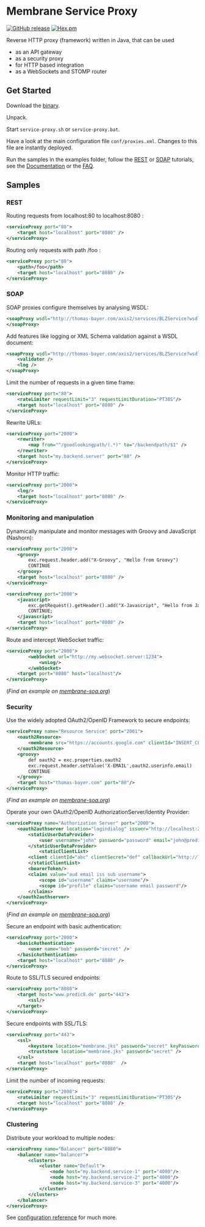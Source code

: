 Membrane Service Proxy
======================
[![GitHub release](https://img.shields.io/github/release/membrane/service-proxy.svg)](https://github.com/membrane/service-proxy/releases/latest)
[![Hex.pm](https://img.shields.io/hexpm/l/plug.svg)](https://raw.githubusercontent.com/membrane/service-proxy/master/distribution/router/LICENSE.txt)

Reverse HTTP proxy (framework) written in Java, that can be used

*   as an API gateway
*   as a security proxy
*   for HTTP based integration
*   as a WebSockets and STOMP router

Get Started
-----------

Download the [binary](https://github.com/membrane/service-proxy/releases).

Unpack.

Start `service-proxy.sh` or `service-proxy.bat`.

Have a look at the main configuration file `conf/proxies.xml`. Changes to this file are instantly deployed.

Run the samples in the examples folder, follow the [REST](https://www.membrane-soa.org/service-proxy-doc/4.4/rest-quickstart.htm) or [SOAP](https://www.membrane-soa.org/service-proxy-doc/4.4/soap-quickstart.htm) tutorials, see the [Documentation](https://www.membrane-soa.org/service-proxy-doc/) or the [FAQ](https://github.com/membrane/service-proxy/wiki/Membrane-Service-Proxy-FAQ).

Samples
-------

### REST

Routing requests from localhost:80 to localhost:8080 :
```xml
<serviceProxy port="80">
    <target host="localhost" port="8080" />
</serviceProxy>
```

Routing only requests with path /foo :

```xml
<serviceProxy port="80">
    <path>/foo</path>
    <target host="localhost" port="8080" />
</serviceProxy>
```


### SOAP

SOAP proxies configure themselves by analysing WSDL:

```xml
<soapProxy wsdl="http://thomas-bayer.com/axis2/services/BLZService?wsdl">
</soapProxy>
```

Add features like logging or XML Schema validation against a WSDL document:

```xml
<soapProxy wsdl="http://thomas-bayer.com/axis2/services/BLZService?wsdl">
	<validator />
	<log />
</soapProxy>
```

Limit the number of requests in a given time frame:

```xml
<serviceProxy port="80">
    <rateLimiter requestLimit="3" requestLimitDuration="PT30S"/>
    <target host="localhost" port="8080" />
</serviceProxy>
```
Rewrite URLs:

```xml
<serviceProxy port="2000">
    <rewriter>
    	<map from="^/goodlookingpath/(.*)" to="/backendpath/$1" />
    </rewriter>
    <target host="my.backend.server" port="80" />
</serviceProxy>
```

Monitor HTTP traffic:
```xml
<serviceProxy port="2000">
    <log/>
    <target host="localhost" port="8080" />
</serviceProxy>
```

### Monitoring and manipulation

Dynamically manipulate and monitor messages with Groovy and JavaScript (Nashorn):

```xml
<serviceProxy port="2000">
  	<groovy>
    	exc.request.header.add("X-Groovy", "Hello from Groovy")
    	CONTINUE
  	</groovy>
	<target host="localhost" port="8080" />
</serviceProxy>
```
```xml
<serviceProxy port="2000">
  	<javascript>
    	exc.getRequest().getHeader().add("X-Javascript", "Hello from JavaScript");
   		CONTINUE;
  	</javascript>
	<target host="localhost" port="8080" />
</serviceProxy>
```

Route and intercept WebSocket traffic:

```xml
<serviceProxy port="2000">
        <webSocket url="http://my.websocket.server:1234">
            <wsLog/>
        </webSocket>
    <target port="8080" host="localhost"/>
</serviceProxy>
```
(_Find an example on [membrane-soa.org](http://www.membrane-soa.org/service-proxy-doc/4.4/websocket-routing-intercepting.htm)_)

### Security

Use the widely adopted OAuth2/OpenID Framework to secure endpoints:

```xml
<serviceProxy name="Resource Service" port="2001">
    <oauth2Resource>
        <membrane src="https://accounts.google.com" clientId="INSERT_CLIENT_ID" clientSecret="INSERT_CLIENT_SECRET" scope="email profile" subject="sub"/>
    </oauth2Resource>    
    <groovy>
        def oauth2 = exc.properties.oauth2
        exc.request.header.setValue('X-EMAIL',oauth2.userinfo.email)
        CONTINUE
    </groovy>
    <target host="thomas-bayer.com" port="80"/>
</serviceProxy>
```
(_Find an example on [membrane-soa.org](http://www.membrane-soa.org/service-proxy-doc/4.4/oauth2-openid.htm)_)

Operate your own OAuth2/OpenID AuthorizationServer/Identity Provider:
```xml
<serviceProxy name="Authorization Server" port="2000">
    <oauth2authserver location="logindialog" issuer="http://localhost:2000" consentFile="consentFile.json">
        <staticUserDataProvider>
        	<user username="john" password="password" email="john@predic8.de" />
        </staticUserDataProvider>
        	<staticClientList>
        <client clientId="abc" clientSecret="def" callbackUrl="http://localhost:2001/oauth2callback" />
        </staticClientList>
    	<bearerToken/>
        <claims value="aud email iss sub username">
        	<scope id="username" claims="username"/>
        	<scope id="profile" claims="username email password"/>
        </claims>
    </oauth2authserver>
</serviceProxy>
```
(_Find an example on [membrane-soa.org](http://www.membrane-soa.org/service-proxy-doc/4.4/oauth2-code-flow-example.htm)_)

Secure an endpoint with basic authentication:
```xml
<serviceProxy port="2000">
    <basicAuthentication>
        <user name="bob" password="secret" />
    </basicAuthentication>
    <target host="localhost" port="8080" />
</serviceProxy>
```

Route to SSL/TLS secured endpoints:
```xml
<serviceProxy port="8080">
	<target host="www.predic8.de" port="443">
		<ssl/>
	</target>
</serviceProxy>
```

Secure endpoints with SSL/TLS:
```xml
<serviceProxy port="443">
	<ssl>
		<keystore location="membrane.jks" password="secret" keyPassword="secret" />
		<truststore location="membrane.jks" password="secret" />
	</ssl>
	<target host="localhost" port="8080"  />
</serviceProxy>
```

Limit the number of incoming requests:

```xml
<serviceProxy port="2000">
    <rateLimiter requestLimit="3" requestLimitDuration="PT30S"/>
    <target host="localhost" port="8080" />
</serviceProxy>
```

### Clustering

Distribute your workload to multiple nodes:
```xml
<serviceProxy name="Balancer" port="8080">
    <balancer name="balancer">
        <clusters>
            <cluster name="Default">
                <node host="my.backend.service-1" port="4000"/>
                <node host="my.backend.service-2" port="4000"/>
                <node host="my.backend.service-3" port="4000"/>
            </cluster>
        </clusters>
    </balancer>
</serviceProxy>
```

See [configuration reference](https://www.membrane-soa.org/service-proxy-doc/4.4/configuration/reference/) for much more.
